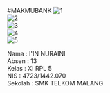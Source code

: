 #MAKMUBANK
![1](https://cloud.githubusercontent.com/assets/22194513/22765998/c05363ac-eea5-11e6-9903-48ffc68e2509.PNG)<br>
![2](https://cloud.githubusercontent.com/assets/22194513/22765997/c051bc82-eea5-11e6-9f4a-411a17e72398.PNG)<br>
![3](https://cloud.githubusercontent.com/assets/22194513/22766000/c056acf6-eea5-11e6-8581-985a4c7f7464.PNG)<br>
![4](https://cloud.githubusercontent.com/assets/22194513/22765999/c055b10c-eea5-11e6-9d9b-89ffadc0ae43.PNG)<br>
![5](https://cloud.githubusercontent.com/assets/22194513/22766001/c0579382-eea5-11e6-9b20-591d784ff0a4.PNG)<br>



Nama : I'IN NURAINI <br>
Absen : 13 <br>
Kelas : XI RPL 5 <br>
NIS : 4723/1442.070 <br>
Sekolah : SMK TELKOM MALANG
